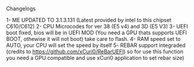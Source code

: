 Changelogs

1- ME UPDATED TO 3.1.3.131 (Latest provided by intel to this chipset C610/C612)
2- CPU Microcodes for ver 38 (E5 v4) and 3D (E5 V3)
3- UEFI boot fixed, bios will be in UEFI MOD (You need a GPU thats supports UEFI BOOT, othewise it will not boot) take care to flash.
4- RAM speed set to AUTO, your CPU will set the speed by itself
5- REBAR support integraded (credits to https://github.com/xCuri0/ReBarUEFI) so for use this function you need a GPU compatible and use xCuri0 application to set rebar size) 
